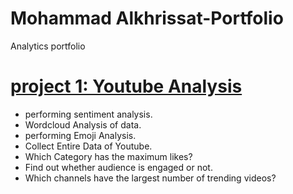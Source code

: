 # Mohammad Alkhrissat-Portfolio
Analytics portfolio

# [project 1: Youtube Analysis](https://github.com/mohammadkhresat/mohammad-portfolio/blob/main/youtube_analysis_MK.ipynb)
* performing sentiment analysis.
* Wordcloud Analysis of data.
* performing Emoji Analysis.
* Collect Entire Data of Youtube.
* Which Category has the maximum likes?
* Find out whether audience is engaged or not.
* Which channels have the largest number of trending videos?

